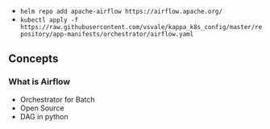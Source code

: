 - `helm repo add apache-airflow https://airflow.apache.org/`
- `kubectl apply -f https://raw.githubusercontent.com/vsvale/kappa_k8s_config/master/repository/app-manifests/orchestrator/airflow.yaml`

## Concepts

### What is Airflow
- Orchestrator for Batch
- Open Source
- DAG in python